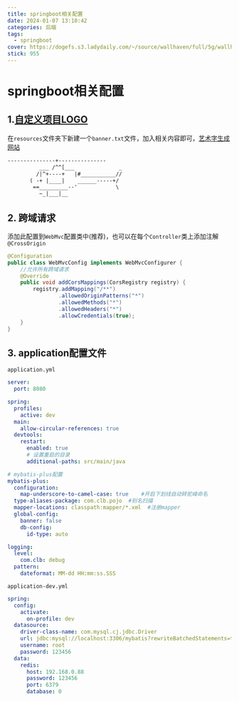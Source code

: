 ```yaml
---
title: springboot相关配置
date: 2024-01-07 13:10:42
categories: 后端
tags: 
  - springboot
cover: https://dogefs.s3.ladydaily.com/~/source/wallhaven/full/5g/wallhaven-5gr5m7.jpg?w=2560&h=1440&fmt=webp
stick: 955
---
```


# springboot相关配置

## 1.[自定义项目LOGO](https://docs.spring.io/spring-boot/docs/current/reference/html/features.html#features.spring-application.banner)

在`resources`文件夹下新建一个`banner.txt`文件，加入相关内容即可，[艺术字生成网站](https://www.bootschool.net/ascii-art)

```txt
---------------+---------------
          ___ /^^[___              _
         /|^+----+   |#___________//
       ( -+ |____|    ______-----+/
        ==_________--'            \
          ~_|___|__
```

## 2. 跨域请求

添加此配置到`WebMvc`配置类中(推荐)，也可以在每个`Controller`类上添加注解`@CrossOrigin`

```java
@Configuration
public class WebMvcConfig implements WebMvcConfigurer {
    //允许所有跨域请求
    @Override
    public void addCorsMappings(CorsRegistry registry) {
        registry.addMapping("/**")
                .allowedOriginPatterns("*")
                .allowedMethods("*")
                .allowedHeaders("*")
                .allowCredentials(true);
    }
}
```

## 3. application配置文件

`application.yml`

```yaml
server:
  port: 8080

spring:
  profiles:
    active: dev
  main:
    allow-circular-references: true
  devtools:
    restart:
      enabled: true
      # 设置重启的目录
      additional-paths: src/main/java

# mybatis-plus配置
mybatis-plus:
  configuration:
    map-underscore-to-camel-case: true    #开启下划线自动转驼峰命名
  type-aliases-package: com.clb.pojo  #别名扫描
  mapper-locations: classpath:mapper/*.xml  #注册mapper
  global-config:
    banner: false
    db-config:
      id-type: auto

logging:
  level:
    com.clb: debug
  pattern:
    dateformat: MM-dd HH:mm:ss.SSS
```

`application-dev.yml`

```yaml
spring:
  config:
    activate:
      on-profile: dev
  datasource:
    driver-class-name: com.mysql.cj.jdbc.Driver
    url: jdbc:mysql://localhost:3306/mybatis?rewriteBatchedStatements=true
    username: root
    password: 123456
  data:
    redis:
      host: 192.168.0.88
      password: 123456
      port: 6379
      database: 0
```
